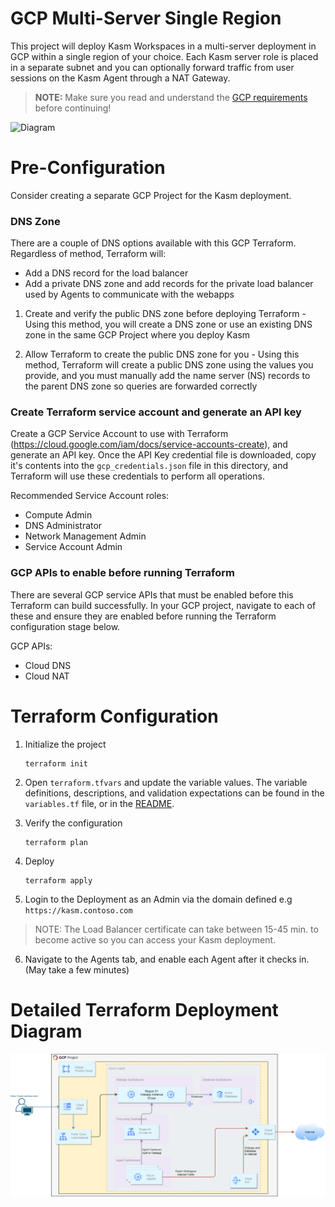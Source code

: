 # GCP Multi-Server Single Region
This project will deploy Kasm Workspaces in a multi-server deployment in GCP within a single region of your choice. Each Kasm server role is placed in a separate subnet and you can optionally forward traffic from user sessions on the Kasm Agent through a NAT Gateway.

> **NOTE:** Make sure you read and understand the [GCP requirements](./README.md) before continuing!

![Diagram][Image_Diagram]

[Image_Diagram]: https://f.hubspotusercontent30.net/hubfs/5856039/terraform/diagrams/updated/gcp-multi-server.png "Diagram"


# Pre-Configuration

Consider creating a separate GCP Project for the Kasm deployment.

### DNS Zone

There are a couple of DNS options available with this GCP Terraform. Regardless of method, Terraform will:
  - Add a DNS record for the load balancer
  - Add a private DNS zone and add records for the private load balancer used by Agents to communicate with the webapps

  1. Create and verify the public DNS zone before deploying Terraform
    - Using this method, you will create a DNS zone or use an existing DNS zone in the same GCP Project where you deploy Kasm

  2. Allow Terraform to create the public DNS zone for you
    - Using this method, Terraform will create a public DNS zone using the values you provide, and you must manually add the name server (NS) records to the parent DNS zone so queries are forwarded correctly

### Create Terraform service account and generate an API key

Create a GCP Service Account to use with Terraform (https://cloud.google.com/iam/docs/service-accounts-create), and generate an API key. Once the API Key credential file is downloaded, copy it's contents into the `gcp_credentials.json` file in this directory, and Terraform will use these credentials to perform all operations.

Recommended Service Account roles:
- Compute Admin
- DNS Administrator
- Network Management Admin
- Service Account Admin

### GCP APIs to enable before running Terraform

There are several GCP service APIs that must be enabled before this Terraform can build successfully. In your GCP project, navigate to each of these and ensure they are enabled before running the Terraform configuration stage below.

GCP APIs:
- Cloud DNS
- Cloud NAT

# Terraform Configuration

1. Initialize the project

       terraform init

2. Open `terraform.tfvars` and update the variable values. The variable definitions, descriptions, and validation expectations can be found in the `variables.tf` file, or in the [README](./README.md).


3. Verify the configuration

       terraform plan

4. Deploy

       terraform apply

5. Login to the Deployment as an Admin via the domain defined e.g `https://kasm.contoso.com`

> NOTE: The Load Balancer certificate can take between 15-45 min. to become active so you can access your Kasm deployment.

6. Navigate to the Agents tab, and enable each Agent after it checks in. (May take a few minutes)


# Detailed Terraform Deployment Diagram

![Detailed Diagram][Detailed_Diagram]

[Detailed_Diagram]: ./diagram/gcp_multi_server.png "Detailed Diagram"
